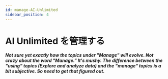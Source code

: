 ```yaml
---
id: manage-AI-Unlimited
sidebar_position: 4
---
```


# AI Unlimited を管理する

***Not sure yet exactly how the topics under "Manage" will evolve. Not crazy about the word "Manage." It's mushy. The difference between the "using" topics (Explore and analyze data) and the "manage" topics is a bit subjective. So need to get that figured out.***